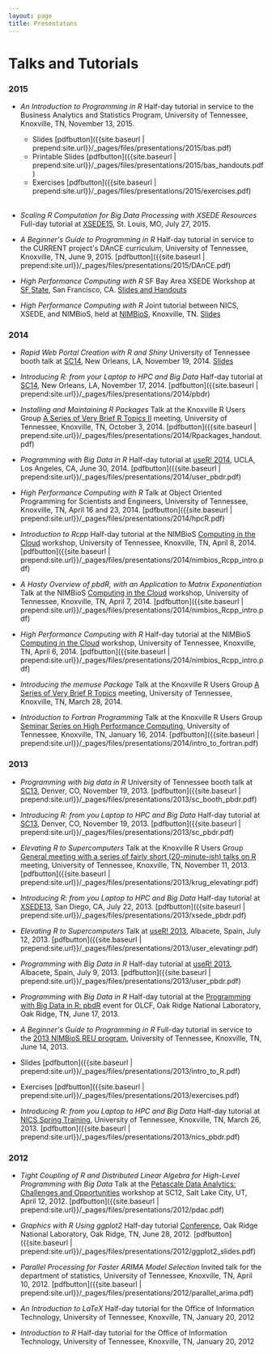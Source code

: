 ```yaml
---
layout: page 
title: Presentatons
---
```




# Talks and Tutorials 

### 2015

* *An Introduction to Programming in R*
Half-day tutorial in service to the Business Analytics and Statistics Program, University of Tennessee, Knoxville, TN, November 13, 2015.
    - Slides [pdfbutton]({{site.baseurl | prepend:site.url}}/_pages/files/presentations/2015/bas.pdf)
    - Printable Slides [pdfbutton]({{site.baseurl | prepend:site.url}}/_pages/files/presentations/2015/bas_handouts.pdf)
    - Exercises [pdfbutton]({{site.baseurl | prepend:site.url}}/_pages/files/presentations/2015/exercises.pdf)
    <br><br>

* *Scaling R Computation for Big Data Processing with XSEDE Resources* Full-day tutorial at <a href="https://conferences.xsede.org/xsede15">XSEDE15</a>, St. Louis, MO, July 27, 2015.

* *A Beginner's Guide to Programming in R* Half-day tutorial in service to the CURRENT project's DAnCE curriculum, University of Tennessee, Knoxville, TN, June 9, 2015. [pdfbutton]({{site.baseurl | prepend:site.url}}/_pages/files/presentations/2015/DAnCE.pdf)

* *High Performance Computing with R*
SF Bay Area XSEDE Workshop at <a href="http://www.nimbios.org/tutorials/TT_RforHPC">SF State</a>, San Francisco, CA. <a href="https://github.com/wrathematics/2015SFSURworkshop/blob/master/README.md">Slides and Handouts</a>

* *High Performance Computing with R*
Joint tutorial between NICS, XSEDE, and NIMBioS, held at <a href="http://www.nimbios.org/tutorials/TT_RforHPC">NIMBioS</a>,
Knoxville, TN. <a href="https://github.com/wrathematics/2015hpcRworkshop/blob/master/hpcR.pdf?raw=true">Slides</a>



### 2014

* *Rapid Web Portal Creation with R and Shiny* University of Tennessee booth talk at <a href="http://sc14.supercomputing.org">SC14</a>, New Orleans, LA, November 19, 2014.
<a href="https://github.com/wrathematics/sc14/tree/master/shiny">Slides</a>

* *Introducing R: from your Laptop to HPC and Big Data*
Half-day tutorial at <a href="http://sc14.supercomputing.org/program/tutorials">SC14</a>, New Orleans, LA, November 17, 2014. [pdfbutton]({{site.baseurl | prepend:site.url}}/_pages/files/presentations/2014/pbdr)

* *Installing and Maintaining R Packages*
Talk at the Knoxville R Users Group <a href="http://www.meetup.com/Knoxville-R-Users-Group/events/209064012/">A Series of Very Brief R Topics II</a> meeting, University of Tennessee, Knoxville, TN, October 3, 2014. [pdfbutton]({{site.baseurl | prepend:site.url}}/_pages/files/presentations/2014/Rpackages_handout.pdf)

* *Programming with Big Data in R*
Half-day tutorial at <a href="http://user2014.stat.ucla.edu/">useR! 2014</a>, UCLA, Los Angeles, CA, June 30, 2014. [pdfbutton]({{site.baseurl | prepend:site.url}}/_pages/files/presentations/2014/user_pbdr.pdf)

* *High Performance Computing with R*
Talk at Object Oriented Programming for Scientists and Engineers, University of Tennessee, Knoxville, TN, April 16 and 23, 2014. [pdfbutton]({{site.baseurl | prepend:site.url}}/_pages/files/presentations/2014/hpcR.pdf)

* *Introduction to Rcpp*
Half-day tutorial at the NIMBioS <a href="http://www.nimbios.org/tutorials/TT_cloud/">Computing in the Cloud</a> workshop, University of Tennessee, Knoxville, TN, April 8, 2014. [pdfbutton]({{site.baseurl | prepend:site.url}}/_pages/files/presentations/2014/nimbios_Rcpp_intro.pdf)

* *A Hasty Overview of pbdR, with an Application to Matrix Exponentiation*
Talk at the NIMBioS <a href="http://www.nimbios.org/tutorials/TT_cloud/">Computing in the Cloud</a> workshop, University of Tennessee, Knoxville, TN, April 7, 2014. [pdfbutton]({{site.baseurl | prepend:site.url}}/_pages/files/presentations/2014/nimbios_Rcpp_intro.pdf)

* *High Performance Computing with R*
Half-day tutorial at the NIMBioS <a href="http://www.nimbios.org/tutorials/TT_cloud/">Computing in the Cloud</a> workshop, University of Tennessee, Knoxville, TN, April 6, 2014. [pdfbutton]({{site.baseurl | prepend:site.url}}/_pages/files/presentations/2014/nimbios_Rcpp_intro.pdf)

* *Introducing the memuse Package*
Talk at the Knoxville R Users Group <a href="http://www.meetup.com/Knoxville-R-Users-Group/events/167059542/">A Series of Very Brief R Topics</a> meeting, University of Tennessee, Knoxville, TN, March 28, 2014.

* *Introduction to Fortran Programming*
Talk at the Knoxville R Users Group <a href="http://www.nics.tennessee.edu/hpc-seminar-series">Seminar Series on High Performance Computing</a>, University of Tennessee, Knoxville, TN, January 16, 2014. [pdfbutton]({{site.baseurl | prepend:site.url}}/_pages/files/presentations/2014/intro_to_fortran.pdf)



### 2013

* *Programming with big data in R*
University of Tennessee booth talk at <a href="http://sc13.supercomputing.org/">SC13</a>, Denver, CO, November 19, 2013. [pdfbutton]({{site.baseurl | prepend:site.url}}/_pages/files/presentations/2013/sc_booth_pbdr.pdf)

* *Introducing R: from you Laptop to HPC and Big Data*
Half-day tutorial at <a href="http://sc13.supercomputing.org/">SC13</a>, Denver, CO, November 19, 2013. [pdfbutton]({{site.baseurl | prepend:site.url}}/_pages/files/presentations/2013/sc_pbdr.pdf)

* *Elevating R to Supercomputers*
Talk at the Knoxville R Users Group <a href="http://www.meetup.com/Knoxville-R-Users-Group/events/143664592/">General meeting with a series of fairly short (20-minute-ish) talks on R</a> meeting, University of Tennessee, Knoxville, TN, November 11, 2013. [pdfbutton]({{site.baseurl | prepend:site.url}}/_pages/files/presentations/2013/krug_elevatingr.pdf)

* *Introducing R: from you Laptop to HPC and Big Data*
Half-day tutorial at <a href="https://www.xsede.org/web/xsede13">XSEDE13</a>, San Diego, CA, July 22, 2013. [pdfbutton]({{site.baseurl | prepend:site.url}}/_pages/files/presentations/2013/xsede_pbdr.pdf)

* *Elevating R to Supercomputers*
Talk at <a href="http://www.edii.uclm.es/~useR-2013/">useR! 2013</a>, Albacete, Spain, July 12, 2013. [pdfbutton]({{site.baseurl | prepend:site.url}}/_pages/files/presentations/2013/user_elevatingr.pdf)

* *Programming with Big Data in R*
Half-day tutorial at <a href="http://www.edii.uclm.es/~useR-2013/">useR! 2013</a>, Albacete, Spain, July 9, 2013. [pdfbutton]({{site.baseurl | prepend:site.url}}/_pages/files/presentations/2013/user_pbdr.pdf)

* *Programming with Big Data in R*
Half-day tutorial at the <a href="https://www.olcf.ornl.gov/training-event/programming-with-big-data-in-r-pbdr/">Programming with Big Data in R: pbdR</a> event for OLCF, Oak Ridge National Laboratory, Oak Ridge, TN, June 17, 2013.
<!--          [pdfbutton]({{site.baseurl | prepend:site.url}}/_pages/files/presentations/2013/user_elevatingr)-->

* *A Beginner's Guide to Programming in R*
Full-day tutorial in service to the <a href="http://www.nimbios.org/reu/reu_profiles2013">2013 NIMBioS REU program</a>, University of Tennessee, Knoxville, TN, June 14, 2013.
* Slides [pdfbutton]({{site.baseurl | prepend:site.url}}/_pages/files/presentations/2013/intro_to_R.pdf) 
* Exercises [pdfbutton]({{site.baseurl | prepend:site.url}}/_pages/files/presentations/2013/exercises.pdf)

* *Introducing R: from you Laptop to HPC and Big Data*
Half-day tutorial at  <a href="http://www.nics.tennessee.edu/spring-workshop-2013">NICS Spring Training</a>, University of Tennessee, Knoxville, TN, March 26, 2013. [pdfbutton]({{site.baseurl | prepend:site.url}}/_pages/files/presentations/2013/nics_pbdr.pdf)



### 2012

* *Tight Coupling of R and Distributed Linear Algebra for High-Level Programming with Big Data*
Talk at the <a href="http://web.ornl.gov/sci/knowledgediscovery/CloudComputing/PDAC-SC12/">Petascale Data Analytics: Challenges and Opportunities</a> workshop at SC12, Salt Lake City, UT, April 12, 2012. [pdfbutton]({{site.baseurl | prepend:site.url}}/_pages/files/presentations/2012/pdac.pdf)

* *Graphics with R Using ggplot2*
Half-day tutorial <a href="conference">Conference</a>, Oak Ridge National Laboratory, Oak Ridge, TN, June 28, 2012. [pdfbutton]({{site.baseurl | prepend:site.url}}/_pages/files/presentations/2012/ggplot2_slides.pdf)

* *Parallel Processing for Faster ARIMA Model Selection*
Invited talk for the department of statistics, University of Tennessee, Knoxville, TN, April 10, 2012. [pdfbutton]({{site.baseurl | prepend:site.url}}/_pages/files/presentations/2012/parallel_arima.pdf)

* *An Introduction to LaTeX*
Half-day tutorial for the Office of Information Technology, University of Tennessee, Knoxville, TN, January 20, 2012

* *Introduction to R*
Half-day tutorial for the Office of Information Technology, University of Tennessee, Knoxville, TN, January 20, 2012


<script src="{{site.baseurl | prepend:site.url}}/_pages/ui/js/buttons.js"></script>
